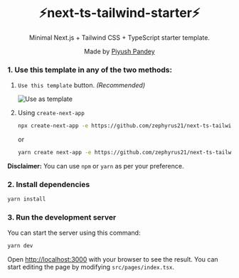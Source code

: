 
<div align="center">
  <h1>⚡next-ts-tailwind-starter⚡</h1>
  <p>Minimal Next.js + Tailwind CSS + TypeScript starter template.</p>
  <p>Made by <a href="https://piyushpandey.tech">Piyush Pandey</a></p>
  
</div>

### 1. Use this template in any of the two methods:

1. `Use this template` button. *(Recommended)*
   
   ![Use as template](https://user-images.githubusercontent.com/53862445/175824949-6169ea1d-0745-4b51-903c-bcdd4d1541c8.png)
   
2. Using `create-next-app`

   ```bash
   npx create-next-app -e https://github.com/zephyrus21/next-ts-tailwind-starter project-name
   ```
   
   or
   
    ```bash
   yarn create next-app -e https://github.com/zephyrus21/next-ts-tailwind-starter project-name
   ```
   
 **Disclaimer:** You can use `npm` or `yarn` as per your preference.
   
### 2. Install dependencies

```bash
yarn install
```

### 3. Run the development server

You can start the server using this command:

```bash
yarn dev
```

Open [http://localhost:3000](http://localhost:3000) with your browser to see the result. You can start editing the page by modifying `src/pages/index.tsx`.

